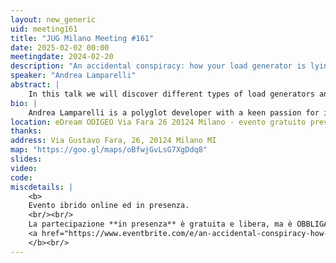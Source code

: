 ```yaml
---
layout: new_generic
uid: meeting161
title: "JUG Milano Meeting #161"
date: 2025-02-02 00:00
meetingdate: 2024-02-20
description: "An accidental conspiracy: how your load generator is lying to you"
speaker: "Andrea Lamparelli"
abstract: |
    In this talk we will discover different types of load generators and how they can silently skew their observations, making us believe our applications behave way better than they really are. This issue, commonly known as Coordinated Omission, has had a significant impact in the past and may still affect many aspects of performance analysis today. To gain a deeper understanding of this problem, we'll see how different load generators react to a simple use case that aims to reproduce the problem. By examining how these tools have responded to the problem, we can enhance our ability to trust and accurately interpret the performance data they generate, ensuring our decisions are based on more reliable observations.
bio: |
    Andrea Lamparelli is a polyglot developer with a keen passion for investigating and solving problems. Building a strong background in open source, Andrea actively contributes to a variety of diverse projects, driving innovation and collaboration within the tech community. Recently, Andrea joined Red Hat's Application Services Performance team, where the primary focus is on JVM applications. In this role, Andrea is delving into the intricacies of application performance, continuously learning new and critical aspects of this delicate field. He is currently a senior software engineer at Red Hat.
location: eDream ODIGEO Via Fara 26 20124 Milano - evento gratuito previa registrazione OBBLIGATORIA (vedi dettagli)
thanks: 
address: Via Gustavo Fara, 26, 20124 Milano MI
map: "https://goo.gl/maps/oBfwjGvLsG7XgDdq8"
slides: 
video: 
code:
miscdetails: |
    <b>
    Evento ibrido online ed in presenza.
    <br/><br/>
    La partecipazione **in presenza** è gratuita e libera, ma è OBBLIGATORIA la registrazione su:
    <a href="https://www.eventbrite.com/e/an-accidental-conspiracy-how-your-load-generator-is-lying-to-you-tickets-1232127379159?aff=oddtdtcreator">form di registrazione per partecipare a JUG Milano in presenza</a>
    </b><br/>
---
```

